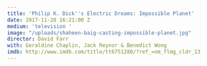 ```yaml
---
title: 'Philip K. Dick''s Electric Dreams: Impossible Planet'
date: 2017-11-28 16:21:00 Z
medium: 'television '
image: "/uploads/shaheen-baig-casting-impossible-planet.jpg"
director: David Farr
with: Geraldine Chaplin, Jack Reynor & Benedict Wong
imdb: http://www.imdb.com/title/tt6751280/?ref_=nm_flmg_cldr_13
---
```



